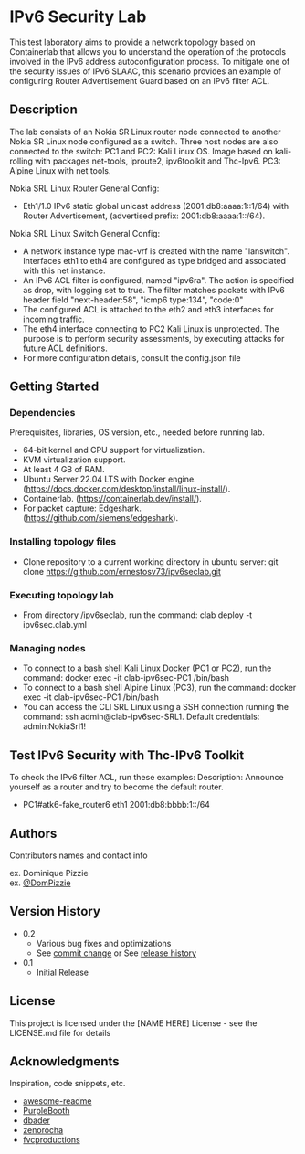 # IPv6 Security Lab
This test laboratory aims to provide a network topology based on Containerlab that allows you to understand the operation of the protocols involved in the IPv6 address autoconfiguration process.
To mitigate one of the security issues of IPv6 SLAAC, this scenario provides an example of configuring Router Advertisement Guard based on an IPv6 filter ACL.


## Description

The lab consists of an Nokia SR Linux router node connected to another Nokia SR Linux node configured as a switch. Three host nodes are also connected to the switch:
PC1 and PC2: Kali Linux OS. Image based on kali-rolling with packages net-tools, iproute2, ipv6toolkit and Thc-Ipv6.
PC3: Alpine Linux with net tools.

Nokia SRL Linux Router General Config:
* Eth1/1.0 IPv6 static global unicast address (2001:db8:aaaa:1::1/64) with Router Advertisement, (advertised prefix: 2001:db8:aaaa:1::/64).

Nokia SRL Linux Switch General Config:
* A network instance type mac-vrf is created with the name "lanswitch". Interfaces eth1 to eth4 are configured as type bridged and associated with this net instance.
* An IPv6 ACL filter is configured, named "ipv6ra". The action is specified as drop, with logging set to true. The filter matches packets with IPv6 header field "next-header:58", "icmp6 type:134", "code:0"
* The configured ACL is attached to the eth2 and eth3 interfaces for incoming traffic.
* The eth4 interface connecting to PC2 Kali Linux is unprotected. The purpose is to perform security assessments, by executing attacks for future ACL definitions.
* For more configuration details, consult the config.json file
## Getting Started

### Dependencies

Prerequisites, libraries, OS version, etc., needed before running lab.
* 64-bit kernel and CPU support for virtualization.
* KVM virtualization support.
* At least 4 GB of RAM.
* Ubuntu Server 22.04 LTS with Docker engine. (https://docs.docker.com/desktop/install/linux-install/).
* Containerlab. (https://containerlab.dev/install/).
* For packet capture: Edgeshark. (https://github.com/siemens/edgeshark). 
### Installing topology files

* Clone repository to a current working directory in ubuntu server: git clone https://github.com/ernestosv73/ipv6seclab.git

### Executing topology lab

* From directory /ipv6seclab, run the command: clab deploy -t ipv6sec.clab.yml

### Managing nodes

* To connect to a bash shell Kali Linux Docker (PC1 or PC2), run the command: docker exec -it clab-ipv6sec-PC1 /bin/bash
* To connect to a bash shell Alpine Linux (PC3), run the command: docker exec -it clab-ipv6sec-PC1 /bin/bash
* You can access the CLI SRL Linux using a SSH connection running the command: ssh admin@clab-ipv6sec-SRL1. Default credentials: admin:NokiaSrl1!
 

## Test IPv6 Security with Thc-IPv6 Toolkit

To check the IPv6 filter ACL, run these examples:
Description: Announce yourself as a router and try to become the default router.
* PC1#atk6-fake_router6 eth1 2001:db8:bbbb:1::/64


## Authors

Contributors names and contact info

ex. Dominique Pizzie  
ex. [@DomPizzie](https://twitter.com/dompizzie)

## Version History

* 0.2
    * Various bug fixes and optimizations
    * See [commit change]() or See [release history]()
* 0.1
    * Initial Release

## License

This project is licensed under the [NAME HERE] License - see the LICENSE.md file for details

## Acknowledgments

Inspiration, code snippets, etc.
* [awesome-readme](https://github.com/matiassingers/awesome-readme)
* [PurpleBooth](https://gist.github.com/PurpleBooth/109311bb0361f32d87a2)
* [dbader](https://github.com/dbader/readme-template)
* [zenorocha](https://gist.github.com/zenorocha/4526327)
* [fvcproductions](https://gist.github.com/fvcproductions/1bfc2d4aecb01a834b46)
